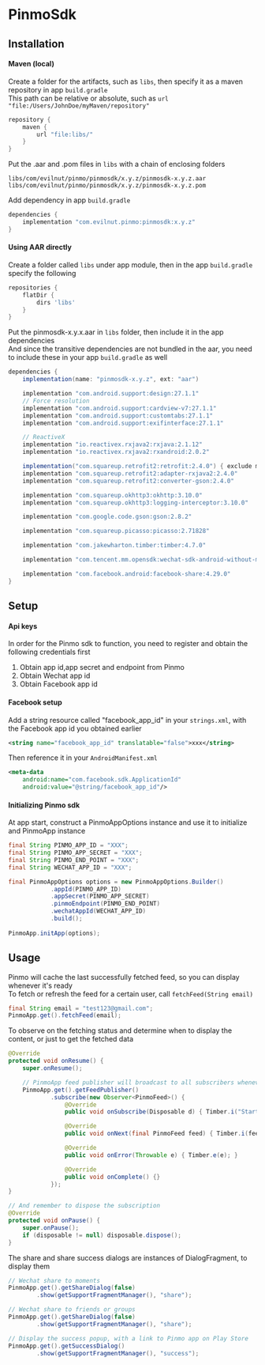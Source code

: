 # PinmoSdk

## Installation
#### Maven (local)
Create a folder for the artifacts, such as `libs`, then specify it as a maven repository in app `build.gradle`<br/>
This path can be relative or absolute, such as `url "file:/Users/JohnDoe/myMaven/repository"`
```groovy
repository {
    maven {
        url "file:libs/"
    }
}
```
Put the .aar and .pom files in `libs` with a chain of enclosing folders
```
libs/com/evilnut/pinmo/pinmosdk/x.y.z/pinmosdk-x.y.z.aar
libs/com/evilnut/pinmo/pinmosdk/x.y.z/pinmosdk-x.y.z.pom
```

Add dependency in app `build.gradle`
```groovy
dependencies {
    implementation "com.evilnut.pinmo:pinmosdk:x.y.z"
}
```

#### Using AAR directly
Create a folder called `libs` under app module, then in the app `build.gradle` specify the following
```groovy
repositories {
    flatDir {
        dirs 'libs'
    }
}
```
Put the pinmosdk-x.y.x.aar in `libs` folder, then include it in the app dependencies<br/>
And since the transitive dependencies are not bundled in the aar, you need to include these in your app `build.gradle` as well
```groovy
dependencies {
    implementation(name: "pinmosdk-x.y.z", ext: "aar")

    implementation "com.android.support:design:27.1.1"
    // Force resolution
    implementation "com.android.support:cardview-v7:27.1.1"
    implementation "com.android.support:customtabs:27.1.1"
    implementation "com.android.support:exifinterface:27.1.1"

    // ReactiveX
    implementation "io.reactivex.rxjava2:rxjava:2.1.12"
    implementation "io.reactivex.rxjava2:rxandroid:2.0.2"

    implementation("com.squareup.retrofit2:retrofit:2.4.0") { exclude module: "okhttp" }
    implementation "com.squareup.retrofit2:adapter-rxjava2:2.4.0"
    implementation "com.squareup.retrofit2:converter-gson:2.4.0"

    implementation "com.squareup.okhttp3:okhttp:3.10.0"
    implementation "com.squareup.okhttp3:logging-interceptor:3.10.0"

    implementation "com.google.code.gson:gson:2.8.2"

    implementation "com.squareup.picasso:picasso:2.71828"

    implementation "com.jakewharton.timber:timber:4.7.0"

    implementation "com.tencent.mm.opensdk:wechat-sdk-android-without-mta:5.1.0"

    implementation "com.facebook.android:facebook-share:4.29.0"
}
```


## Setup
#### Api keys
In order for the Pinmo sdk to function, you need to register and obtain the following credentials first
1. Obtain app id,app secret and endpoint from Pinmo
2. Obtain Wechat app id
3. Obtain Facebook app id

#### Facebook setup
Add a string resource called "facebook_app_id" in your `strings.xml`, with the Facebook app id you obtained earlier
```xml
<string name="facebook_app_id" translatable="false">xxx</string>
```
Then reference it in your `AndroidManifest.xml`
```xml
<meta-data
    android:name="com.facebook.sdk.ApplicationId"
    android:value="@string/facebook_app_id"/>
```

#### Initializing Pinmo sdk
At app start, construct a PinmoAppOptions instance and use it to initialize and PinmoApp instance
```java
final String PINMO_APP_ID = "XXX";
final String PINMO_APP_SECRET = "XXX";
final String PINMO_END_POINT = "XXX";
final String WECHAT_APP_ID = "XXX";

final PinmoAppOptions options = new PinmoAppOptions.Builder()
            .appId(PINMO_APP_ID)
            .appSecret(PINMO_APP_SECRET)
            .pinmoEndpoint(PINMO_END_POINT)
            .wechatAppId(WECHAT_APP_ID)
            .build();
            
PinmoApp.initApp(options);
```


## Usage
Pinmo will cache the last successfully fetched feed, so you can display whenever it's ready<br/>
To fetch or refresh the feed for a certain user, call `fetchFeed(String email)`
```java
final String email = "test123@gmail.com";
PinmoApp.get().fetchFeed(email);
```
To observe on the fetching status and determine when to display the content, or just to get the fetched data
```java
@Override
protected void onResume() {
    super.onResume();

    // PinmoApp feed publisher will broadcast to all subscribers whenever there's a new feed fetched
    PinmoApp.get().getFeedPublisher()
            .subscribe(new Observer<PinmoFeed>() {
                @Override
                public void onSubscribe(Disposable d) { Timber.i("Start fetching"); }

                @Override
                public void onNext(final PinmoFeed feed) { Timber.i(feed); }

                @Override
                public void onError(Throwable e) { Timber.e(e); }

                @Override
                public void onComplete() {}
            });
}

// And remember to dispose the subscription
@Override
protected void onPause() {
    super.onPause();
    if (disposable != null) disposable.dispose();
}
```
The share and share success dialogs are instances of DialogFragment, to display them
```java
// Wechat share to moments
PinmoApp.get().getShareDialog(false)
        .show(getSupportFragmentManager(), "share");

// Wechat share to friends or groups
PinmoApp.get().getShareDialog(false)
        .show(getSupportFragmentManager(), "share");

// Display the success popup, with a link to Pinmo app on Play Store
PinmoApp.get().getSuccessDialog()
        .show(getSupportFragmentManager(), "success");
```
